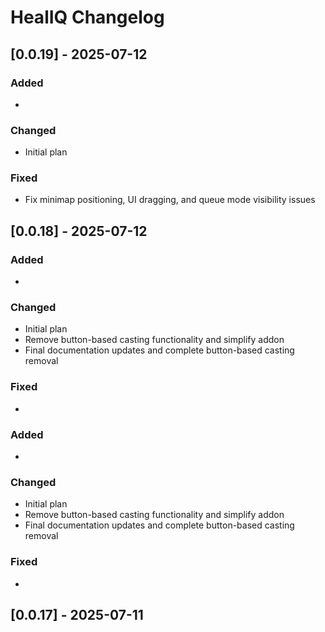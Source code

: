 # HealIQ Changelog

## [0.0.19] - 2025-07-12

### Added
- 

### Changed
- Initial plan

### Fixed
- Fix minimap positioning, UI dragging, and queue mode visibility issues

## [0.0.18] - 2025-07-12

### Added
- 

### Changed
- Initial plan
- Remove button-based casting functionality and simplify addon
- Final documentation updates and complete button-based casting removal

### Fixed
- 

### Added
- 

### Changed
- Initial plan
- Remove button-based casting functionality and simplify addon
- Final documentation updates and complete button-based casting removal

### Fixed
- 

## [0.0.17] - 2025-07-11
